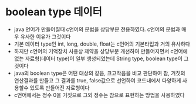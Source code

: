 # boolean type 데이터
* java 언어가 만들어질때 c언어의 문법을 상당부분 전용하였다. c언어의 문법과 매우 유사한 이유가 그것이다
* 기본 데이터 type인 int, long, double, float는  c언어의 기본타입과 거의 유사하다
* 하지만 c언어의 기억장치 사용상 제약을 상당부분 개선하여 만들어지면서 c언어에 없는 자료형(데이터 type)이 일부 생성되었는데 String type, boolean type이 그것이다
* java의 boolean type은 어떤 대상의 같음, 크고작음을 비교 판단하여 참, 거짓의 연산결과를 만들고 그 결과를 true, false값으로 선언하여 코드내에서 다양하게 사용할수 있도록 만들어진 자료형이다
* c언어에서는 정수 0을 거짓으로 그외 정수는 참으로 표현하는 방법을 사용하였다
